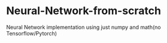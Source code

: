 # Neural-Network-from-scratch
Neural Network implementation using just numpy and math(no Tensorflow/Pytorch)
